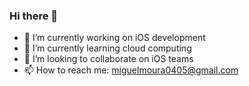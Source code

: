 ### Hi there 👋

- 🔭 I’m currently working on iOS development
- 🌱 I’m currently learning cloud computing
- 👯 I’m looking to collaborate on iOS teams
- 📫 How to reach me: miguelmoura0405@gmail.com

